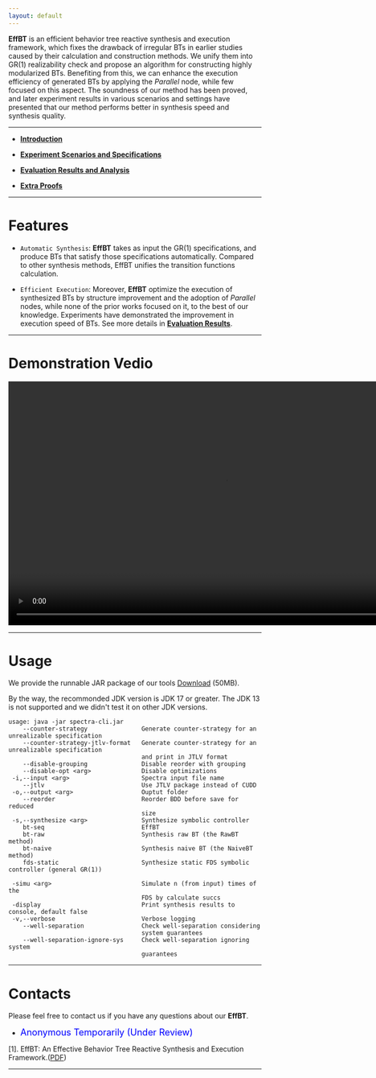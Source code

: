 ```yaml
---
layout: default
---
```

   
**EffBT** is an efficient behavior tree reactive synthesis and execution framework, which fixes the drawback of irregular BTs in earlier studies caused by their calculation and construction methods. We unify them into GR(1) realizability check and propose an algorithm for constructing highly modularized BTs. Benefiting from this, we can enhance the execution efficiency of generated BTs by applying the *Parallel* node, while few focused on this aspect. The soundness of our method has been proved, and later experiment results in various scenarios and settings have presented that our method performs better in synthesis speed and synthesis quality.
* * *

<!-- # [](#header-1)**Introduction** -->

*   [**Introduction**](introduction)

*   [**Experiment Scenarios and Specifications**](specification)

*   [**Evaluation Results and Analysis**](evaluation)

*   [**Extra Proofs**](proof)


* * *

# [](#header-1)**Features**

*   `Automatic Synthesis`:  **EffBT** takes as input the GR(1) specifications, and produce BTs that satisfy those specifications automatically. Compared to other synthesis methods, EffBT unifies the transition functions calculation. 

*   `Efficient Execution`: Moreover, **EffBT** optimize the execution of synthesized BTs by structure improvement and the adoption of *Parallel* nodes, while none of the prior works focused on it, to the best of our knowledge. Experiments have demonstrated the improvement in execution speed of BTs. See more details in [**Evaluation Results**](evaluation).

<!-- *   `Transparent Compilation`: **CCMOP** provides a transparent compilation framework that avoids the tedious compilation configuration. -->


* * *
# [](#header-1)**Demonstration Vedio**

<video width="860" height="485" controls>
  <source src="resources/effbt.demo.mp4" type="video/mp4">
</video>

* * *

# [](#header-1)**Usage**

We provide the runnable JAR package of our tools [Download](resources/effbt_V1.0.jar) (50MB). 

By the way, the recommonded JDK version is JDK 17 or greater. The JDK 13 is not supported and we didn't test it on other JDK versions.

```
usage: java -jar spectra-cli.jar
    --counter-strategy               Generate counter-strategy for an unrealizable specification
    --counter-strategy-jtlv-format   Generate counter-strategy for an unrealizable specification 
                                     and print in JTLV format
    --disable-grouping               Disable reorder with grouping
    --disable-opt <arg>              Disable optimizations
 -i,--input <arg>                    Spectra input file name
    --jtlv                           Use JTLV package instead of CUDD
 -o,--output <arg>                   Ouptut folder
    --reorder                        Reorder BDD before save for reduced
                                     size
 -s,--synthesize <arg>               Synthesize symbolic controller
    bt-seq                           EffBT
    bt-raw                           Synthesis raw BT (the RawBT method)
    bt-naive                         Synthesis naive BT (the NaiveBT method)
    fds-static                       Synthesize static FDS symbolic controller (general GR(1))

 -simu <arg>                         Simulate n (from input) times of the
                                     FDS by calculate succs
 -display                            Print synthesis results to console, default false 
 -v,--verbose                        Verbose logging
    --well-separation                Check well-separation considering
                                     system guarantees
    --well-separation-ignore-sys     Check well-separation ignoring system
                                     guarantees

```


* * *

# [](#header-1)**Contacts**

Please feel free to contact us if you have any questions about our **EffBT**.

*   <font color="#0000FF" size="4"> Anonymous Temporarily (Under Review)</font>


<span id="jump1">[1]</span>. EffBT: An Effective Behavior Tree Reactive Synthesis and Execution Framework.([PDF](resources/effbt-paper.pdf))

* * *